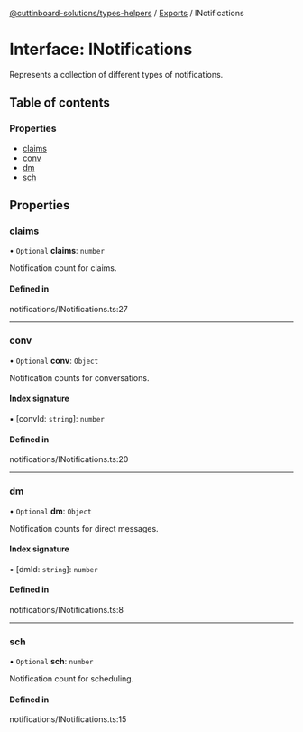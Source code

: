 [@cuttinboard-solutions/types-helpers](../README.md) / [Exports](../modules.md) / INotifications

# Interface: INotifications

Represents a collection of different types of notifications.

## Table of contents

### Properties

- [claims](INotifications.md#claims)
- [conv](INotifications.md#conv)
- [dm](INotifications.md#dm)
- [sch](INotifications.md#sch)

## Properties

### claims

• `Optional` **claims**: `number`

Notification count for claims.

#### Defined in

notifications/INotifications.ts:27

___

### conv

• `Optional` **conv**: `Object`

Notification counts for conversations.

#### Index signature

▪ [convId: `string`]: `number`

#### Defined in

notifications/INotifications.ts:20

___

### dm

• `Optional` **dm**: `Object`

Notification counts for direct messages.

#### Index signature

▪ [dmId: `string`]: `number`

#### Defined in

notifications/INotifications.ts:8

___

### sch

• `Optional` **sch**: `number`

Notification count for scheduling.

#### Defined in

notifications/INotifications.ts:15
